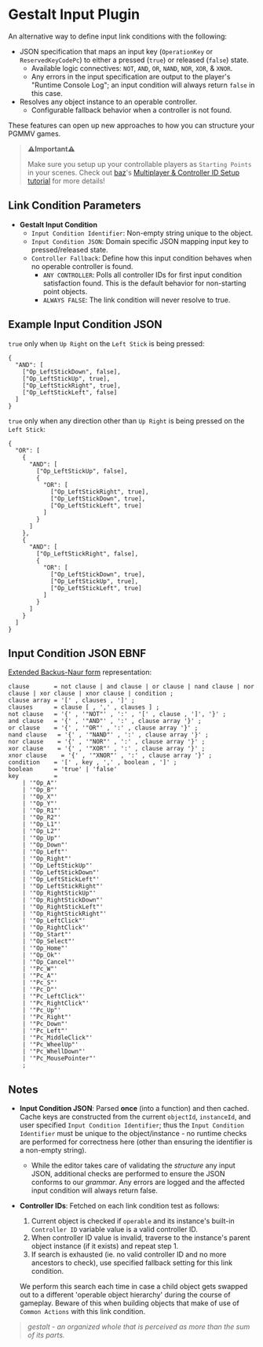# Gestalt Input Plugin

An alternative way to define input link conditions with the following:

-   JSON specification that maps an input key (`OperationKey` or `ReservedKeyCodePc`) to either a pressed (`true`) or released (`false`) state.
    -   Available logic connectives: `NOT`, `AND`, `OR`, `NAND`, `NOR`, `XOR`, & `XNOR`.
    -   Any errors in the input specification are output to the player's "Runtime Console Log"; an input condition will always return `false` in this case.
-   Resolves any object instance to an operable controller.
    -   Configurable fallback behavior when a controller is not found.

These features can open up new approaches to how you can structure your PGMMV games.

> **⚠️Important⚠️**
>
> Make sure you setup up your controllable players as `Starting Points` in your scenes. Check out [baz](https://bazratcreates.itch.io/)'s [Multiplayer & Controller ID Setup tutorial](https://www.youtube.com/watch?v=FVp2UVoNpqc) for more details!

## Link Condition Parameters

-   **Gestalt Input Condition**
    -   `Input Condition Identifier`: Non-empty string unique to the object.
    -   `Input Condition JSON`: Domain specific JSON mapping input key to pressed/released state.
    -   `Controller Fallback`: Define how this input condition behaves when no operable controller is found.
        -   `ANY CONTROLLER`: Polls all controller IDs for first input condition satisfaction found. This is the default behavior for non-starting point objects.
        -   `ALWAYS FALSE`: The link condition will never resolve to true.

## Example Input Condition JSON

`true` only when `Up Right` on the `Left Stick` is being pressed:

```
{
  "AND": [
    ["Op_LeftStickDown", false],
    ["Op_LeftStickUp", true],
    ["Op_LeftStickRight", true],
    ["Op_LeftStickLeft", false]
  ]
}
```

`true` only when any direction other than `Up Right` is being pressed on the `Left Stick`:

```
{
  "OR": [
    {
      "AND": [
        ["Op_LeftStickUp", false],
        {
          "OR": [
            ["Op_LeftStickRight", true],
            ["Op_LeftStickDown", true],
            ["Op_LeftStickLeft", true]
          ]
        }
      ]
    },
    {
      "AND": [
        ["Op_LeftStickRight", false],
        {
          "OR": [
            ["Op_LeftStickDown", true],
            ["Op_LeftStickUp", true],
            ["Op_LeftStickLeft", true]
          ]
        }
      ]
    }
  ]
}
```

## Input Condition JSON EBNF

[Extended Backus-Naur form](https://en.wikipedia.org/wiki/Extended_Backus%E2%80%93Naur_form) representation:

```
clause       = not clause | and clause | or clause | nand clause | nor clause | xor clause | xnor clause | condition ;
clause array = '[' , clauses , ']' ;
clauses      = clause [ , ',' , clauses ] ;
not clause   = '{' , '"NOT"' , ':' , '[' , clause , ']', '}' ;
and clause   = '{' , '"AND"' , ':' , clause array '}' ;
or clause    = '{' , '"OR"' , ':' , clause array '}' ;
nand clause   = '{' , '"NAND"' , ':' , clause array '}' ;
nor clause    = '{' , '"NOR"' , ':' , clause array '}' ;
xor clause    = '{' , '"XOR"' , ':' , clause array '}' ;
xnor clause    = '{' , '"XNOR"' , ':' , clause array '}' ;
condition    = '[' , key , ',' , boolean , ']' ;
boolean      = 'true' | 'false'
key          =
    | '"Op_A"'
    | '"Op_B"'
    | '"Op_X"'
    | '"Op_Y"'
    | '"Op_R1"'
    | '"Op_R2"'
    | '"Op_L1"'
    | '"Op_L2"'
    | '"Op_Up"'
    | '"Op_Down"'
    | '"Op_Left"'
    | '"Op_Right"'
    | '"Op_LeftStickUp"'
    | '"Op_LeftStickDown"'
    | '"Op_LeftStickLeft"'
    | '"Op_LeftStickRight"'
    | '"Op_RightStickUp"'
    | '"Op_RightStickDown"'
    | '"Op_RightStickLeft"'
    | '"Op_RightStickRight"'
    | '"Op_LeftClick"'
    | '"Op_RightClick"'
    | '"Op_Start"'
    | '"Op_Select"'
    | '"Op_Home"'
    | '"Op_Ok"'
    | '"Op_Cancel"'
    | '"Pc_W"'
    | '"Pc_A"'
    | '"Pc_S"'
    | '"Pc_D"'
    | '"Pc_LeftClick"'
    | '"Pc_RightClick"'
    | '"Pc_Up"'
    | '"Pc_Right"'
    | '"Pc_Down"'
    | '"Pc_Left"'
    | '"Pc_MiddleClick"'
    | '"Pc_WheelUp"'
    | '"Pc_WhellDown"'
    | '"Pc_MousePointer"'
    ;
```

## Notes

-   **Input Condition JSON**: Parsed **once** (into a function) and then cached. Cache keys are constructed from the current `objectId`, `instanceId`, and user specified `Input Condition Identifier`; thus the `Input Condition Identifier` must be unique to the object/instance - no runtime checks are performed for correctness here (other than ensuring the identifier is a non-empty string).

    -   While the editor takes care of validating the _structure_ any input JSON, additional checks are performed to ensure the JSON conforms to our _grammar_. Any errors are logged and the affected input condition will always return false.

-   **Controller IDs**: Fetched on each link condition test as follows:

    1. Current object is checked if `operable` and its instance's built-in `Controller ID` variable value is a valid controller ID.
    2. When controller ID value is invalid, traverse to the instance's parent object instance (if it exists) and repeat step 1.
    3. If search is exhausted (ie. no valid controller ID and no more ancestors to check), use specified fallback setting for this link condition.

    We perform this search each time in case a child object gets swapped out to a different 'operable object hierarchy' during the course of gameplay. Beware of this when building objects that make of use of `Common Actions` with this link condition.

> _gestalt_ - _an organized whole that is perceived as more than the sum of its parts._
